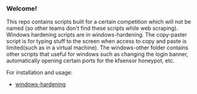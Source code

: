 ### Welcome!

This repo contains scripts built for a certain competition which will not be named (so other teams don't find these scripts while web scraping). Windows hardening scripts are in windows-hardening. The copy-paster script is for typing stuff to the screen when access to copy and paste is limited(such as in a virtual machine). The windows-other folder contains other scripts that useful for windows such as changing the login banner, automatically opening certain ports for the kfsensor honeypot, etc.

For installation and usage:
<!-- - [copy-paster](https://github.com/archHavik/Useful-Scripts/tree/main/copy-paster)-->
- [windows-hardening](https://github.com/archHavik/Useful-Scripts/tree/main/windows-hardening)